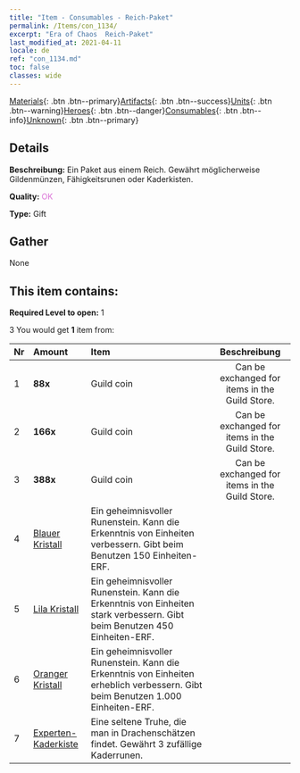 ```yaml
---
title: "Item - Consumables - Reich-Paket"
permalink: /Items/con_1134/
excerpt: "Era of Chaos  Reich-Paket"
last_modified_at: 2021-04-11
locale: de
ref: "con_1134.md"
toc: false
classes: wide
---
```

 [Materials](/de/Items/){: .btn .btn--primary}[Artifacts](/de/Items/Artifacts/){: .btn .btn--success}[Units](/de/Items/Units/){: .btn .btn--warning}[Heroes](/de/Items/Heroes/){: .btn .btn--danger}[Consumables](/de/Items/Consumables/){: .btn .btn--info}[Unknown](/de/Items/Unknown/){: .btn .btn--primary}

## Details
 **Beschreibung:** Ein Paket aus einem Reich. Gewährt möglicherweise Gildenmünzen, Fähigkeitsrunen oder Kaderkisten.

 **Quality:** <span style="color: #DA70D6">OK</span>

 **Type:** Gift

## Gather

  None

## This item contains:

 **Required Level to open:** 1

 3 You would get **1** item  from:

  | Nr | Amount |     Item    | Beschreibung |
  |:---|:-------|:------------|:-----------:|
  | 1 |  **88x** | Guild coin | Can be exchanged for items in the Guild Store.  | 
  | 2 |  **166x** | Guild coin | Can be exchanged for items in the Guild Store.  | 
  | 3 |  **388x** | Guild coin | Can be exchanged for items in the Guild Store.  | 
  | 4 | [Blauer Kristall](/de/Items/con_716/) | Ein geheimnisvoller Runenstein. Kann die Erkenntnis von Einheiten verbessern. Gibt beim Benutzen 150 Einheiten-ERF. | 
  | 5 | [Lila Kristall](/de/Items/con_720/) | Ein geheimnisvoller Runenstein. Kann die Erkenntnis von Einheiten stark verbessern. Gibt beim Benutzen 450 Einheiten-ERF. | 
  | 6 | [Oranger Kristall](/de/Items/con_730/) | Ein geheimnisvoller Runenstein. Kann die Erkenntnis von Einheiten erheblich verbessern. Gibt beim Benutzen 1.000 Einheiten-ERF. | 
  | 7 | [Experten-Kaderkiste](/de/Items/con_760/) | Eine seltene Truhe, die man in Drachenschätzen findet. Gewährt 3 zufällige Kaderrunen. | 
